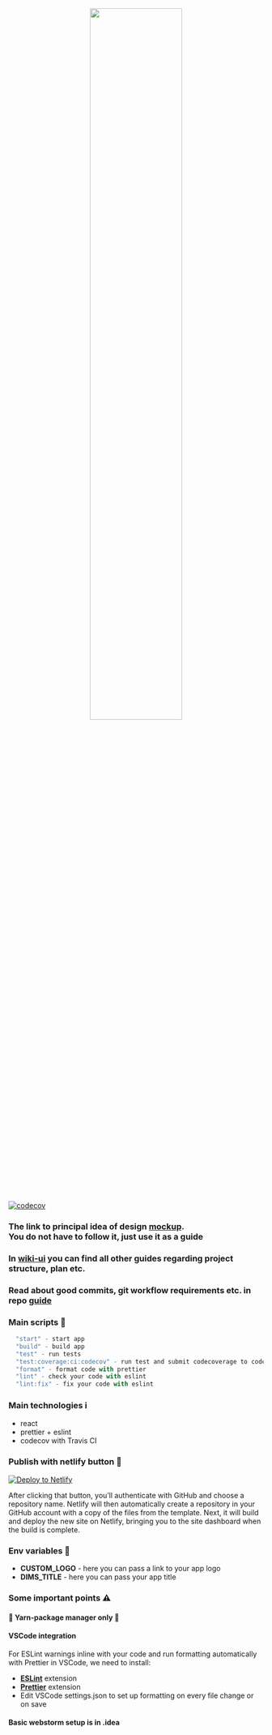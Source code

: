 <div align="center"><img src="https://live.staticflickr.com/65535/50695950941_526e15d2f1.jpg" width="60%"/></div>

[![codecov](https://codecov.io/gh/Dev-incubator/DIMS-cra/branch/main/graph/badge.svg?token=OGFOYAC3VK)](https://codecov.io/gh/Dev-incubator/DIMS-cra)

### The link to principal idea of design [mockup](https://symu.co/freebies/templates-4/merkury-dashboard-psd-template/). <br/> **You do not have to follow it, just use it as a guide**

### In **[wiki-ui](https://github.com/Dev-incubator/Wiki-UI)** you can find all other guides regarding project structure, plan etc.

### Read about good commits, git workflow requirements etc. in repo [guide](https://github.com/Dev-incubator/git)

### Main scripts 📄

```js
  "start" - start app
  "build" - build app
  "test" - run tests
  "test:coverage:ci:codecov" - run test and submit codecoverage to codecov
  "format" - format code with prettier
  "lint" - check your code with eslint
  "lint:fix" - fix your code with eslint
```

### Main technologies ℹ️

- react
- prettier + eslint
- codecov with Travis CI

### Publish with netlify button 🚀

[![Deploy to Netlify](https://www.netlify.com/img/deploy/button.svg)](https://app.netlify.com/start/deploy?repository=https://github.com/Dev-incubator/DIMS-cra#CUSTOM_LOGO=https://live.staticflickr.com/65535/50695950941_526e15d2f1.jpg&DIMS_TITLE="Dims%20app")

After clicking that button, you’ll authenticate with GitHub and choose a repository name. Netlify will then automatically create a repository in your GitHub account with a copy of the files from the template. Next, it will build and deploy the new site on Netlify, bringing you to the site dashboard when the build is complete.

### Env variables 📝

 - **CUSTOM_LOGO** - here you can pass a link to your app logo
 - **DIMS_TITLE** - here you can pass your app title

### Some important points ⚠️️

#### :small_red_triangle: Yarn-package manager only :small_red_triangle:

#### VSCode integration
For ESLint warnings inline with your code and run formatting automatically with Prettier in VSCode, we need to install:
 - **[ESLint](https://github.com/Microsoft/vscode-eslint)** extension
 - **[Prettier](https://github.com/prettier/prettier-vscode)** extension
 - Edit VSCode settings.json to set up formatting on every file change or on save

#### Basic webstorm setup is in .idea 
